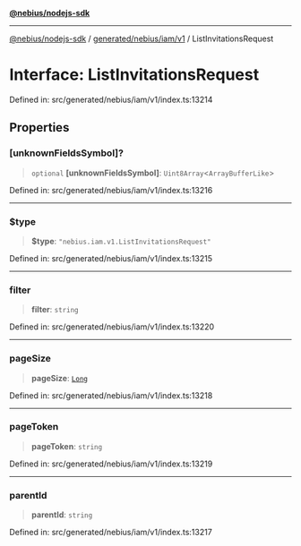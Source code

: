 [**@nebius/nodejs-sdk**](../../../../../README.md)

---

[@nebius/nodejs-sdk](../../../../../README.md) / [generated/nebius/iam/v1](../README.md) / ListInvitationsRequest

# Interface: ListInvitationsRequest

Defined in: src/generated/nebius/iam/v1/index.ts:13214

## Properties

### \[unknownFieldsSymbol\]?

> `optional` **\[unknownFieldsSymbol\]**: `Uint8Array`\<`ArrayBufferLike`\>

Defined in: src/generated/nebius/iam/v1/index.ts:13216

---

### $type

> **$type**: `"nebius.iam.v1.ListInvitationsRequest"`

Defined in: src/generated/nebius/iam/v1/index.ts:13215

---

### filter

> **filter**: `string`

Defined in: src/generated/nebius/iam/v1/index.ts:13220

---

### pageSize

> **pageSize**: [`Long`](../../../../../runtime/protos/core/classes/Long.md)

Defined in: src/generated/nebius/iam/v1/index.ts:13218

---

### pageToken

> **pageToken**: `string`

Defined in: src/generated/nebius/iam/v1/index.ts:13219

---

### parentId

> **parentId**: `string`

Defined in: src/generated/nebius/iam/v1/index.ts:13217
